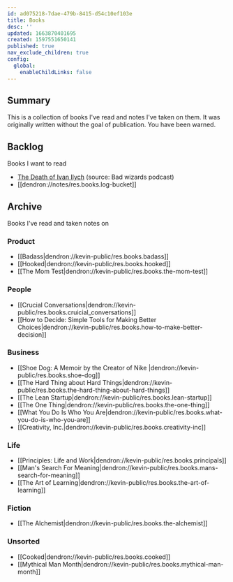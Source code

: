 ```yaml
---
id: ad075218-7dae-479b-8415-d54c10ef103e
title: Books
desc: ''
updated: 1663870401695
created: 1597551650141
published: true
nav_exclude_children: true
config:
  global:
    enableChildLinks: false
---
```


## Summary
This is a collection of books I've read and notes I've taken on them. It was originally written without the goal of publication.  You have been warned.

## Backlog
Books I want to read

- [The Death of Ivan Ilych](https://en.wikipedia.org/wiki/The_Death_of_Ivan_Ilyich) (source: Bad wizards podcast)
- [[dendron://notes/res.books.log-bucket]]

## Archive
Books I've read and taken notes on

### Product
- [[Badass|dendron://kevin-public/res.books.badass]]
- [[Hooked|dendron://kevin-public/res.books.hooked]]
- [[The Mom Test|dendron://kevin-public/res.books.the-mom-test]]

### People
- [[Crucial Conversations|dendron://kevin-public/res.books.cruicial_conversations]]
- [[How to Decide: Simple Tools for Making Better Choices|dendron://kevin-public/res.books.how-to-make-better-decision]]

### Business
- [[Shoe Dog: A Memoir by the Creator of Nike |dendron://kevin-public/res.books.shoe-dog]]
- [[The Hard Thing about Hard Things|dendron://kevin-public/res.books.the-hard-thing-about-hard-things]]
- [[The Lean Startup|dendron://kevin-public/res.books.lean-startup]]
- [[The One Thing|dendron://kevin-public/res.books.the-one-thing]]
- [[What You Do Is Who You Are|dendron://kevin-public/res.books.what-you-do-is-who-you-are]]
- [[Creativity, Inc.|dendron://kevin-public/res.books.creativity-inc]]

### Life
- [[Principles: Life and Work|dendron://kevin-public/res.books.principals]]
- [[Man's Search For Meaning|dendron://kevin-public/res.books.mans-search-for-meaning]]
- [[The Art of Learning|dendron://kevin-public/res.books.the-art-of-learning]]

### Fiction
- [[The Alchemist|dendron://kevin-public/res.books.the-alchemist]]

### Unsorted
- [[Cooked|dendron://kevin-public/res.books.cooked]]
- [[Mythical Man Month|dendron://kevin-public/res.books.mythical-man-month]]

<!-- - [[Every Grain of Rice|dendron://kevin-public/res.books.every-grain-of-rice]] -->